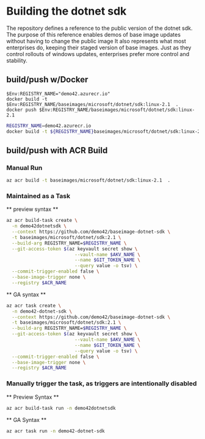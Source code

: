 # Building the dotnet sdk
The repository defines a reference to the public version of the dotnet sdk. 
The purpose of this reference enables demos of base image updates without having to change the public image
It also represents what most enterprises do, keeping their staged version of base images. Just as they control rollouts of windows updates, enterprises prefer more control and stability. 

## build/push w/Docker

```powsershell
$Env:REGISTRY_NAME="demo42.azurecr.io"
docker build -t $Env:REGISTRY_NAME/baseimages/microsoft/dotnet/sdk:linux-2.1  .
docker push $Env:REGISTRY_NAME/baseimages/microsoft/dotnet/sdk:linux-2.1
```
```sh
REGISTRY_NAME=demo42.azurecr.io
docker build -t ${REGISTRY_NAME}baseimages/microsoft/dotnet/sdk:linux-2.1  .
```

## build/push with ACR Build

### Manual Run
```sh
az acr build -t baseimages/microsoft/dotnet/sdk:linux-2.1  .
```

### Maintained as a Task
** preview syntax **
```sh
az acr build-task create \
  -n demo42dotnetsdk \
  --context https://github.com/demo42/baseimage-dotnet-sdk \
  -t baseimages/microsoft/dotnet/sdk:2.1 \
  --build-arg REGISTRY_NAME=$REGISTRY_NAME \
  --git-access-token $(az keyvault secret show \
                         --vault-name $AKV_NAME \
                         --name $GIT_TOKEN_NAME \
                         --query value -o tsv) \
  --commit-trigger-enabled false \
  --base-image-trigger none \
  --registry $ACR_NAME 
```
** GA syntax **
```sh
az acr task create \
  -n demo42-dotnet-sdk \
  --context https://github.com/demo42/baseimage-dotnet-sdk \
  -t baseimages/microsoft/dotnet/sdk:2.1 \
  --build-arg REGISTRY_NAME=$REGISTRY_NAME \
  --git-access-token $(az keyvault secret show \
                         --vault-name $AKV_NAME \
                         --name $GIT_TOKEN_NAME \
                         --query value -o tsv) \
  --commit-trigger-enabled false \
  --base-image-trigger none \
  --registry $ACR_NAME 
```

### Manually trigger the task, as triggers are intentionally disabled
** Preview Syntax **
```sh
az acr build-task run -n demo42dotnetsdk
```

** GA Syntax **
```sh
az acr task run -n demo42-dotnet-sdk
```
